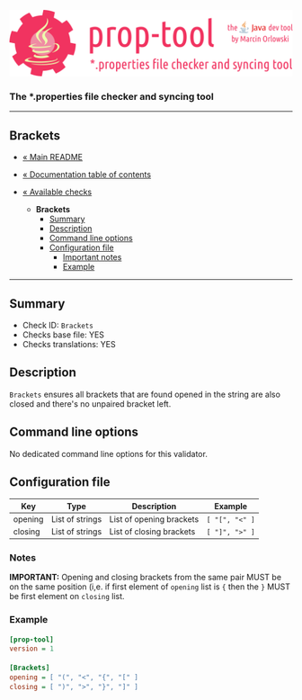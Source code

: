 ![prop-tool logo](../../artwork/prop-tool-logo.png)

### The *.properties file checker and syncing tool ###

---

## Brackets ##

* [« Main README](../../README.md)
* [« Documentation table of contents](../README.md)


* [« Available checks](README.md)
  * **Brackets**
    * [Summary](#summary)
    * [Description](#description)
    * [Command line options](#command-line-options)
    * [Configuration file](#configuration-file)
      * [Important notes](#notes)
      * [Example](#example)

---

## Summary ##

* Check ID: `Brackets`
* Checks base file: YES
* Checks translations: YES

## Description ##

`Brackets` ensures all brackets that are found opened in the string are also closed and there's no unpaired bracket left.

## Command line options ##

No dedicated command line options for this validator.

## Configuration file ##

| Key       | Type      | Description | Example |
|-----------|-----------|-------------|---------|
| opening   | List of strings | List of opening brackets | `[ "[", "<" ]` |
| closing   | List of strings | List of closing brackets | `[ "]", ">" ]` |

### Notes ###

**IMPORTANT:** Opening and closing brackets from the same pair MUST be on the same position (i,e. if first element of `opening` list
is `{` then the `}` MUST be first element on `closing` list.

### Example ###

```ini
[prop-tool]
version = 1

[Brackets]
opening = [ "(", "<", "{", "[" ]
closing = [ ")", ">", "}", "]" ]
```
